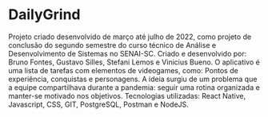 # DailyGrind

Projeto criado desenvolvido de março até julho de 2022, como projeto de conclusão do segundo semestre do curso técnico de Análise e Desenvolvimento de Sistemas no SENAI-SC. Criado e desenvolvido por: Bruno Fontes, Gustavo Silles, Stefani Lemos e Vinicius Bueno. O aplicativo é uma lista de tarefas com elementos de videogames, como: Pontos de experiência, conquistas e personagens. A ideia surgiu de um problema que a equipe compartilhava durante a pandemia: seguir uma rotina organizada e manter-se motivado nos objetivos. Tecnologias utilizadas: React Native, Javascript, CSS, GIT, PostgreSQL, Postman e NodeJS.
